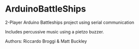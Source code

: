 # ArduinoBattleShips
2-Player Arduino Battleships project using serial communication

Includes percussive music using a pietzo buzzer. 

Authors: Riccardo Broggi & Matt Buckley
